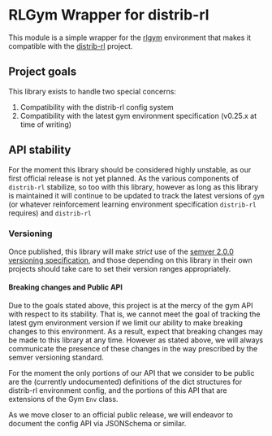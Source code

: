 # RLGym Wrapper for distrib-rl

This module is a simple wrapper for the [rlgym](https://rlgym.org) environment
that makes it compatible with the
[distrib-rl](https://github.com/AechPro/distrib-rl) project.

## Project goals

This library exists to handle two special concerns:

1. Compatibility with the distrib-rl config system
2. Compatibility with the latest gym environment specification (v0.25.x at time
   of writing)

## API stability

For the moment this library should be considered highly unstable, as our first
official release is not yet planned. As the various components of `distrib-rl`
stabilize, so too with this library, however as long as this library is
maintained it will continue to be updated to track the latest versions of `gym`
(or whatever reinforcement learning environment specification `distrib-rl`
requires) and `distrib-rl`

### Versioning

Once published, this library will make _strict_ use of the [semver 2.0.0
versioning specification](https://semver.org/spec/v2.0.0.html), and those
depending on this library in their own projects should take care to set their
version ranges appropriately.

#### Breaking changes and Public API

Due to the goals stated above, this project is at the mercy of the gym API with
respect to its stability. That is, we cannot meet the goal of tracking the
latest gym environment version if we limit our ability to make breaking changes
to this environment. As a result, expect that breaking changes may be made to
this library at any time. However as stated above, we will always communicate
the presence of these changes in the way prescribed by the semver versioning
standard.


For the moment the only portions of our API that we consider to be public are
the (currently undocumented) definitions of the dict structures for distrib-rl
environment config, and the portions of this API that are extensions of the Gym
`Env` class.

As we move closer to an official public release, we will endeavor to document
the config API via JSONSchema or similar.

